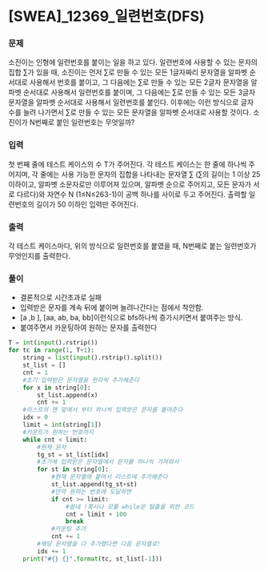 # [SWEA]_12369_일련번호(DFS)

### 문제

소진이는 인형에 일련번호를 붙이는 일을 하고 있다. 일련번호에 사용할 수 있는 문자의 집합 ∑가 있을 때, 소진이는 먼저 ∑로 만들 수 있는 모든 1글자짜리 문자열을 알파벳 순서대로 사용해서 번호를 붙이고, 그 다음에는 ∑로 만들 수 있는 모든 2글자 문자열을 알파벳 순서대로 사용해서 일련번호를 붙이며, 그 다음에는 ∑로 만들 수 있는 모든 3글자 문자열을 알파벳 순서대로 사용해서 일련번호를 붙인다. 이후에는 이런 방식으로 글자 수를 늘려 나가면서 ∑로 만들 수 있는 모든 문자열을 알파벳 순서대로 사용할 것이다.
 소진이가 N번째로 붙인 일련번호는 무엇일까?

### 입력

 첫 번째 줄에 테스트 케이스의 수 T가 주어진다.
 각 테스트 케이스는 한 줄에 하나씩 주어지며, 각 줄에는 사용 가능한 문자의 집합을 나타내는 문자열 ∑ (∑의 길이는 1 이상 25 이하이고, 알파벳 소문자로만 이루어져 있으며, 알파벳 순으로 주어지고, 모든 문자가 서로 다르다)와 자연수 N (1≤N≤263-1)이 공백 하나를 사이로 두고 주어진다.
 출력할 일련번호의 길이가 50 이하인 입력만 주어진다.

### 출력

 각 테스트 케이스마다, 위의 방식으로 일련번호를 붙였을 때, N번째로 붙는 일련번호가 무엇인지를 출력한다.

### 풀이

- 결론적으로 시간초과로 실패
- 입력받은 문자를 계속 뒤에 붙이며 늘려나간다는 점에서 착안함.
- [a ,b ], [aa, ab, ba, bb]이런식으로 bfs하나씩 증가시키면서 붙여주는 방식.
- 붙여주면서 카운팅하여 원하는 문자를 출력한다



```python
T = int(input().rstrip())
for tc in range(1, T+1):
    string = list(input().rstrip().split())
    st_list = []
    cnt = 1
    #초기 입력받은 문자열을 한자씩 추가해준다
    for x in string[0]:
        st_list.append(x)
        cnt += 1
	#리스트의 맨 앞에서 부터 하나씩 입력받은 문자를 붙여준다
    idx = 0
    limit = int(string[1])
    #카운트가 원하는 번호까지 
    while cnt < limit:
        #현재 문자
        tg_st = st_list[idx]
        #초기에 입력받은 문자열에서 문자를 하나씩 가져와서
        for st in string[0]:
            #현재 문자열에 붙여서 리스트에 추가해준다
            st_list.append(tg_st+st)
            #만약 원하는 번호에 도달하면
            if cnt >= limit:
                #끝내 !혹시나 모를 while문 탈출을 위한 코드
                cnt = limit + 100
                break
            #카운팅 추가
            cnt += 1
        #해당 문자열을 다 추가했다면 다음 문자열로!
        idx += 1
    print("#{} {}".format(tc, st_list[-1]))
```

